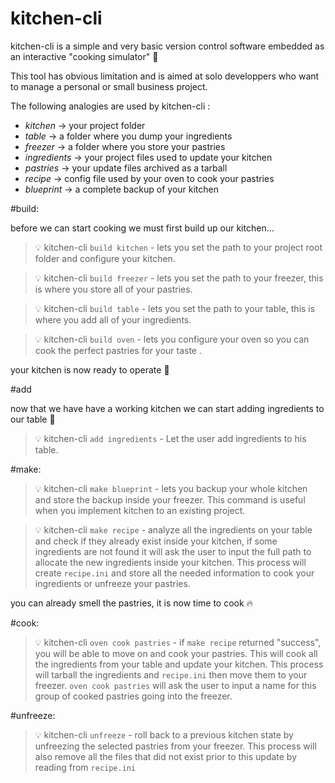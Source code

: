 # kitchen-cli

kitchen-cli is a simple and very basic version control software embedded as an interactive "cooking simulator" :cake:

This tool has obvious limitation and is aimed at solo developpers who want to manage a personal or small business project.


The following analogies are used by kitchen-cli :

*  _kitchen_     -> your project folder
*  _table_       -> a folder where you dump your ingredients
*  _freezer_     -> a folder where you store your pastries
*  _ingredients_ -> your project files used to update your kitchen
*  _pastries_    -> your update files archived as a tarball
*  _recipe_      -> config file used by your oven to cook your pastries
*  _blueprint_   -> a complete backup of your kitchen



#build:

before we can start cooking we must first build up our kitchen...


> :bulb: kitchen-cli `build kitchen` - lets you set the path to your project root folder and configure your kitchen.

> :bulb: kitchen-cli `build freezer` - lets you set the path to your freezer, this is where you store all of your pastries.

> :bulb: kitchen-cli `build table`   - lets you set the path to your table, this is where you add all of your ingredients.

> :bulb: kitchen-cli `build oven`    - lets you configure your oven so you can cook the perfect pastries for your taste .


your kitchen is now ready to operate :fork_and_knife:


#add

now that we have have a working kitchen we can start adding ingredients to our table :custard:


> :bulb: kitchen-cli `add ingredients` - Let the user add ingredients to his table.





#make: 


> :bulb: kitchen-cli `make blueprint` - lets you backup your whole kitchen and store the backup inside your freezer. 
                                        This command is useful when you implement kitchen to an existing project.

> :bulb: kitchen-cli `make recipe` - analyze all the ingredients on your table and check if they already exist inside                                        your kitchen, if some ingredients are not found it will ask the user to input the full path                                              to allocate the new ingredients inside your kitchen. This process will create `recipe.ini` and                                          store all the needed information to cook your ingredients or unfreeze your pastries.

you can already smell the pastries, it is now time to cook :fire:

#cook:


> :bulb: kitchen-cli `oven cook pastries` - if `make recipe` returned "success", you will be able to move on and cook your pastries.                                                 This will cook all the ingredients from your table and update your kitchen.                                                             This process will tarball the ingredients and `recipe.ini` then move them to                                                             your freezer. `oven cook pastries` will ask the user to input a name for this group of                                                   cooked pastries going into the freezer.


#unfreeze:

> :bulb: kitchen-cli `unfreeze` - roll back to a previous kitchen state by unfreezing the selected pastries from your freezer. This                                       process will also remove all the files that did not exist prior to this update by reading from `recipe.ini`
